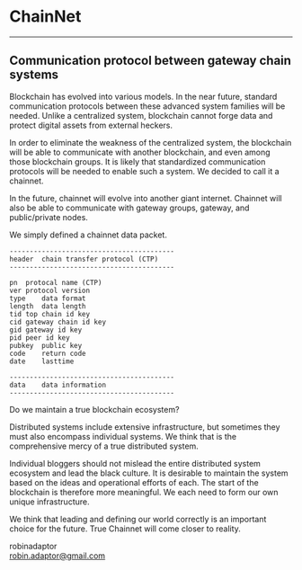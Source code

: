 # ChainNet   

***


## Communication protocol between gateway chain systems    

Blockchain has evolved into various models. In the near future, standard communication protocols between these advanced system families will be needed. Unlike a centralized system, blockchain cannot forge data and protect digital assets from external heckers.   

In order to eliminate the weakness of the centralized system, the blockchain will be able to communicate with another blockchain, and even among those blockchain groups. It is likely that standardized communication protocols will be needed to enable such a system. We decided to call it a chainnet.   

In the future, chainnet will evolve into another giant internet. Chainnet will also be able to communicate with gateway groups, gateway, and public/private nodes.   

We simply defined a chainnet data packet.   


```
-----------------------------------------
header	chain transfer protocol (CTP)
-----------------------------------------

pn	protocal name (CTP)
ver	protocol version
type	data format
length	data length
tid	top chain id key
cid	gateway chain id key
gid	gateway id key
pid	peer id key
pubkey	public key
code	return code
date	lasttime

-----------------------------------------
data	data information
-----------------------------------------

```

Do we maintain a true blockchain ecosystem?

Distributed systems include extensive infrastructure, but sometimes they must also encompass individual systems. We think that is the comprehensive mercy of a true distributed system.

Individual bloggers should not mislead the entire distributed system ecosystem and lead the black culture. It is desirable to maintain the system based on the ideas and operational efforts of each. The start of the blockchain is therefore more meaningful. We each need to form our own unique infrastructure. 

We think that leading and defining our world correctly is an important choice for the future. True Chainnet will come closer to reality.

robinadaptor  
robin.adaptor@gmail.com